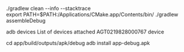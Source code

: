 ./gradlew clean --info --stacktrace         
 export PATH=$PATH:/Applications/CMake.app/Contents/bin/
./gradlew assembleDebug                                 


adb devices
     List of devices attached
    AGT0219828000767        device

    
cd app/build/outputs/apk/debug 
adb install app-debug.apk 




